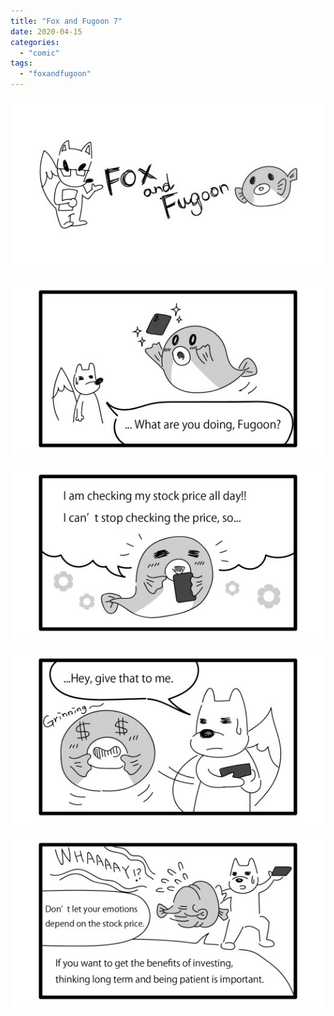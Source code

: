 ```yaml
---
title: "Fox and Fugoon 7"
date: 2020-04-15
categories: 
  - "comic"
tags: 
  - "foxandfugoon"
---
```


![](images/title_Fox_and_Fugoon-2.jpg)

![](images/7.1.jpeg)

![](images/7.2.jpeg)

![](images/7.3.jpeg)

![](images/7.4.jpeg)
